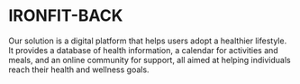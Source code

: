 # IRONFIT-BACK
Our solution is a digital platform that helps users adopt a healthier lifestyle. It provides a database of health information, a calendar for activities and meals, and an online community for support, all aimed at helping individuals reach their health and wellness goals.
